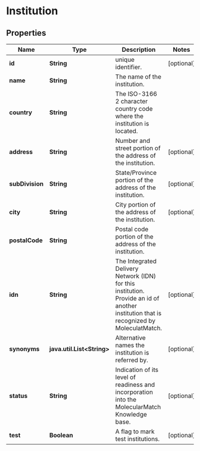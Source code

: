 # Institution

## Properties
Name | Type | Description | Notes
------------ | ------------- | ------------- | -------------
**id** | **String** | unique identifier. |  [optional]
**name** | **String** | The name of the institution. | 
**country** | **String** | The ISO-3166 2 character country code where the institution is located. | 
**address** | **String** | Number and street portion of the address of the institution. |  [optional]
**subDivision** | **String** | State/Province portion of the address of the institution. |  [optional]
**city** | **String** | City portion of the address of the institution. |  [optional]
**postalCode** | **String** | Postal code portion of the address of the institution. | 
**idn** | **String** | The Integrated Delivery Network (IDN) for this institution.  Provide an id of another institution that is recognized by MoleculatMatch. |  [optional]
**synonyms** | **java.util.List&lt;String&gt;** | Alternative names the institution is referred by. |  [optional]
**status** | **String** | Indication of its level of readiness and incorporation into the MolecularMatch Knowledge base. |  [optional]
**test** | **Boolean** | A flag to mark test institutions. |  [optional]
